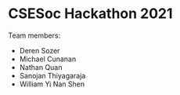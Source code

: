 # CSESoc Hackathon 2021
Team members:
* Deren Sozer
* Michael Cunanan
* Nathan Quan
* Sanojan Thiyagaraja
* William Yi Nan Shen
